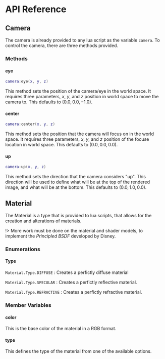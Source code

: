 # API Reference

## Camera

The camera is already provided to any lua script as the variable ``camera``. To
control the camera, there are three methods provided.

### Methods

#### eye

```lua
camera:eye(x, y, z)
```

This method sets the position of the camera/eye in the world space. It requires
three parameters, $x$, $y$, and $z$ position in world space to move the camera
to. This defaults to $(0.0, 0.0, -1.0)$.

#### center

```lua
camera:center(x, y, z)
```

This method sets the position that the camera will focus on in the world space.
It requires three parameters, $x$, $y$, and $z$ position of the focuse location
in world space. This defaults to $(0.0, 0.0, 0.0)$.

#### up

```lua
camera:up(x, y, z)
```

This method sets the direction that the camera considers "up". This direction
will be used to define what will be at the top of the rendered image, and what
will be at the bottom. This defaults to $(0.0, 1.0, 0.0)$.

## Material

The Material is a type that is provided to lua scripts, that allows for the
creation and alterations of materials.

!> More work must be done on the material and shader models, to implement the
*Principled BSDF* developed by Disney.

### Enumerations

#### Type

``Material.Type.DIFFUSE``
: Creates a perfictly diffuse material

``Material.Type.SPECULAR``
: Creates a perfictly reflective material.

``Material.Type.REFRACTIVE``
: Creates a perfictly refractive material.

### Member Variables

#### color

This is the base color of the material in a RGB format.

#### type

This defines the type of the material from one of the available options.

